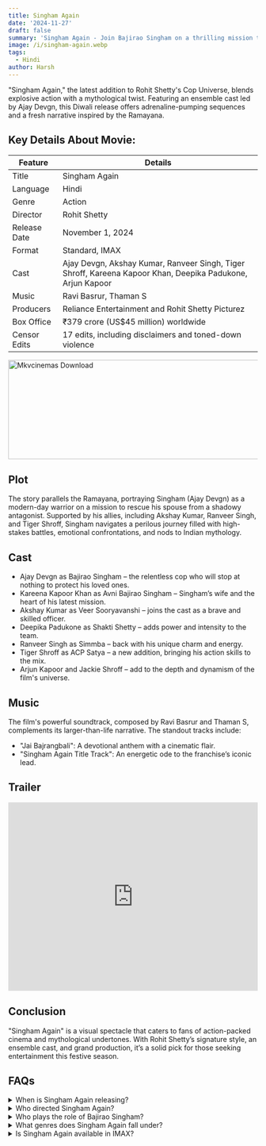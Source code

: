```yaml
---
title: Singham Again
date: '2024-11-27'
draft: false
summary: 'Singham Again - Join Bajirao Singham on a thrilling mission to save his wife. Featuring Ajay Devgn, Kareena Kapoor, and more, this is action at its best'
image: /i/singham-again.webp
tags:
  - Hindi
author: Harsh
---
```


"Singham Again," the latest addition to Rohit Shetty's Cop Universe, blends explosive action with a mythological twist. Featuring an ensemble cast led by Ajay Devgn, this Diwali release offers adrenaline-pumping sequences and a fresh narrative inspired by the Ramayana.

## Key Details About Movie:
| Feature         | Details                                                               |
|-----------------|-----------------------------------------------------------------------|
| Title           | Singham Again                                                          |
| Language        | Hindi                                                                  |
| Genre           | Action                                                                 |
| Director        | Rohit Shetty                                                           |
| Release Date    | November 1, 2024                                                       |
| Format          | Standard, IMAX                                                         |
| Cast            | Ajay Devgn, Akshay Kumar, Ranveer Singh, Tiger Shroff, Kareena Kapoor Khan, Deepika Padukone, Arjun Kapoor |
| Music           | Ravi Basrur, Thaman S                                                  |
| Producers       | Reliance Entertainment and Rohit Shetty Picturez                       |
| Box Office      | ₹379 crore (US$45 million) worldwide                                   |
| Censor Edits    | 17 edits, including disclaimers and toned-down violence                |

<a href="https://www.profitablecpmrate.com/zht8552qct?key=dd3a0d3c76c4f58956dd24d2605f1413">
  <img src="/mkvcinemas-btn.webp" alt="Mkvcinemas Download" width="600" height="200" loading="lazy">
</a>

## Plot

The story parallels the Ramayana, portraying Singham (Ajay Devgn) as a modern-day warrior on a mission to rescue his spouse from a shadowy antagonist. Supported by his allies, including Akshay Kumar, Ranveer Singh, and Tiger Shroff, Singham navigates a perilous journey filled with high-stakes battles, emotional confrontations, and nods to Indian mythology.

## Cast

- Ajay Devgn as Bajirao Singham – the relentless cop who will stop at nothing to protect his loved ones.
- Kareena Kapoor Khan as Avni Bajirao Singham – Singham’s wife and the heart of his latest mission.
- Akshay Kumar as Veer Sooryavanshi – joins the cast as a brave and skilled officer.
- Deepika Padukone as Shakti Shetty – adds power and intensity to the team.
- Ranveer Singh as Simmba – back with his unique charm and energy.
- Tiger Shroff as ACP Satya – a new addition, bringing his action skills to the mix.
- Arjun Kapoor and Jackie Shroff – add to the depth and dynamism of the film's universe.

## Music
The film's powerful soundtrack, composed by Ravi Basrur and Thaman S, complements its larger-than-life narrative. The standout tracks include:

- "Jai Bajrangbali": A devotional anthem with a cinematic flair.
- "Singham Again Title Track": An energetic ode to the franchise’s iconic lead.

## Trailer

<iframe width="100%" height="380" src="https://www.youtube.com/embed/MD7v0-igVIM" title={title} frameborder="0" allow="accelerometer; autoplay; clipboard-write; encrypted-media; gyroscope; picture-in-picture; web-share" referrerpolicy="strict-origin-when-cross-origin" allowfullscreen loading="lazy"></iframe>

## Conclusion
"Singham Again" is a visual spectacle that caters to fans of action-packed cinema and mythological undertones. With Rohit Shetty’s signature style, an ensemble cast, and grand production, it’s a solid pick for those seeking entertainment this festive season.

## FAQs

<details>
    <summary>When is Singham Again releasing?</summary>
    <p>Stay tuned for the official release date announcement.</p>
</details>

<details>
    <summary>Who directed Singham Again?</summary>
    <p>Rohit Shetty directed the film.</p>
</details>

<details>
    <summary>Who plays the role of Bajirao Singham?</summary>
    <p>Ajay Devgn returns as the iconic Bajirao Singham.</p>
</details>

<details>
    <summary>What genres does Singham Again fall under?</summary>
    <p>It’s an action-drama film with high-intensity scenes.</p>
</details>

<details>
    <summary>Is Singham Again available in IMAX?</summary>
    <p>Yes, Singham Again will be available in IMAX 2D for an immersive experience.</p>
</details>
